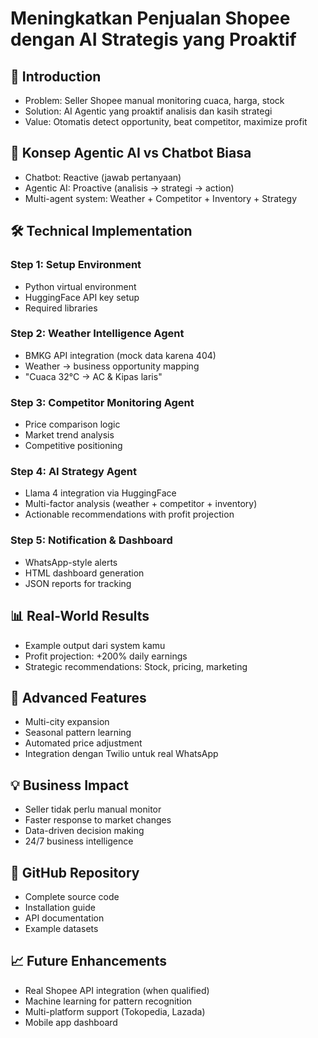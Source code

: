 # Meningkatkan Penjualan Shopee dengan AI Strategis yang Proaktif

## 🎯 Introduction
- Problem: Seller Shopee manual monitoring cuaca, harga, stock
- Solution: AI Agentic yang proaktif analisis dan kasih strategi
- Value: Otomatis detect opportunity, beat competitor, maximize profit

## 🧠 Konsep Agentic AI vs Chatbot Biasa
- Chatbot: Reactive (jawab pertanyaan)
- Agentic AI: Proactive (analisis → strategi → action)
- Multi-agent system: Weather + Competitor + Inventory + Strategy

## 🛠️ Technical Implementation

### Step 1: Setup Environment
- Python virtual environment
- HuggingFace API key setup
- Required libraries

### Step 2: Weather Intelligence Agent
- BMKG API integration (mock data karena 404)
- Weather → business opportunity mapping
- "Cuaca 32°C → AC & Kipas laris"

### Step 3: Competitor Monitoring Agent  
- Price comparison logic
- Market trend analysis
- Competitive positioning

### Step 4: AI Strategy Agent
- Llama 4 integration via HuggingFace
- Multi-factor analysis (weather + competitor + inventory)
- Actionable recommendations with profit projection

### Step 5: Notification & Dashboard
- WhatsApp-style alerts
- HTML dashboard generation
- JSON reports for tracking

## 📊 Real-World Results
- Example output dari system kamu
- Profit projection: +200% daily earnings
- Strategic recommendations: Stock, pricing, marketing

## 🚀 Advanced Features
- Multi-city expansion
- Seasonal pattern learning
- Automated price adjustment
- Integration dengan Twilio untuk real WhatsApp

## 💡 Business Impact
- Seller tidak perlu manual monitor
- Faster response to market changes
- Data-driven decision making
- 24/7 business intelligence

## 🔗 GitHub Repository
- Complete source code
- Installation guide
- API documentation
- Example datasets

## 📈 Future Enhancements
- Real Shopee API integration (when qualified)
- Machine learning for pattern recognition
- Multi-platform support (Tokopedia, Lazada)
- Mobile app dashboard